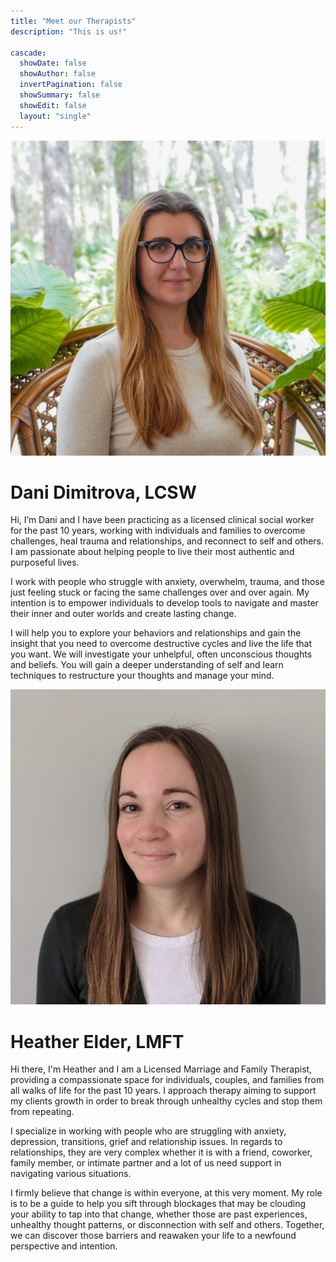 ```yaml
---
title: "Meet our Therapists"
description: "This is us!"

cascade:
  showDate: false
  showAuthor: false
  invertPagination: false
  showSummary: false
  showEdit: false
  layout: "single"
---
```


![Dani Dimitrova](img/dani.jpg)
# Dani Dimitrova, LCSW
Hi, I’m Dani and I have been practicing as a licensed clinical social worker for the past 10 years, working with individuals and families to overcome challenges, heal trauma and relationships, and reconnect to self and others. I am passionate about helping people to live their most authentic and purposeful lives. 

I work with people who struggle with anxiety, overwhelm, trauma, and those just feeling stuck or facing the same challenges over and over again. My intention is to empower individuals to develop tools to navigate and master their inner and outer worlds and create lasting change. 

I will help you to explore your behaviors and relationships and gain the insight that you need to overcome destructive cycles and live the life that you want. We will investigate your unhelpful, often unconscious thoughts and beliefs. You will gain a deeper understanding of self and learn techniques to restructure your thoughts and manage your mind.

![Heather Elder](img/heather.png)
# Heather Elder, LMFT
Hi there, I'm Heather and I am a Licensed Marriage and Family Therapist, providing a compassionate space for individuals, couples, and families from all walks of life for the past 10 years. I approach therapy aiming to support my clients growth in order to break through unhealthy cycles and stop them from repeating. 



I specialize in working with people who are struggling with anxiety, depression, transitions, grief and relationship issues. In regards to relationships, they are very complex whether it is with a friend, coworker, family member, or intimate partner and a lot of us need support in navigating various situations. 



I firmly believe that change is within everyone, at this very moment. My role is to be a guide to help you sift through blockages that may be clouding your ability to tap into that change, whether those are past experiences, unhealthy thought patterns, or disconnection with self and others. Together, we can discover those barriers and reawaken your life to a newfound perspective and intention.